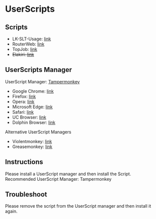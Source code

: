 # UserScripts

## Scripts
- LK-SLT-Usage: <a href="https://raw.githubusercontent.com/dimuththarindu/UserScripts/master/LK-SLT-Usage/Project/LK-SLT-Usage.user.js">link</a>   
- RouterWeb: <a href="https://raw.githubusercontent.com/dimuththarindu/UserScripts/master/Router-Web-SLT-PROLiNK-PRS1140/Project/RouterWeb.user.js">link</a>   
- TopJob: <a href="https://raw.githubusercontent.com/dimuththarindu/UserScripts/master/TopJob/Project/TopJob.user.js">link</a>  
- <del>Elakiri: <a href="https://raw.githubusercontent.com/dimuththarindu/UserScripts/master/Elakiri/Project/Elakiri.user.js">link</a></del>  

## UserScripts Manager
UserScript Manager: <a href="https://www.tampermonkey.net">Tampermonkey</a>  

- Google Chrome: <a href="https://chrome.google.com/webstore/detail/tampermonkey/dhdgffkkebhmkfjojejmpbldmpobfkfo?hl=en">link</a>  
- Firefox: <a href="https://addons.mozilla.org/en-US/firefox/addon/tampermonkey/">link</a>  
- Opera: <a href="https://addons.opera.com/en/extensions/details/tampermonkey-beta/">link</a>  
- Microsoft Edge: <a href="https://www.microsoft.com/store/apps/9NBLGGH5162S">link</a>  
- Safari: <a href="https://safari-extensions.apple.com/details/?id=net.tampermonkey.safari-G3XV72R5TC">link</a>    
- UC Browser: <a href="https://play.google.com/store/apps/details?id=net.tampermonkey.uc">link</a>  
- Dolphin Browser: <a href="https://play.google.com/store/apps/details?id=net.tampermonkey.dolphin">link</a>  

Alternative UserScript Managers  
- Violentmonkey: <a href="https://violentmonkey.github.io/get-it/">link</a>  
- Greasemonkey: <a href="https://addons.mozilla.org/en-US/firefox/addon/greasemonkey/">link</a>  

## Instructions

Please install a UserScript manager and then install the Script.  
Recommended UserScript Manager: Tampermonkey  

## Troubleshoot

Please remove the script from the UserScript manager and then install it again.  